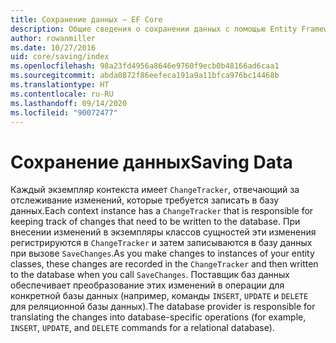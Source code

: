 ```yaml
---
title: Сохранение данных — EF Core
description: Общие сведения о сохранении данных с помощью Entity Framework Core
author: rowanmiller
ms.date: 10/27/2016
uid: core/saving/index
ms.openlocfilehash: 98a23fd4956a8646e9760f9ecb0b48166ad6caa1
ms.sourcegitcommit: abda0872f86eefeca191a9a11bfca976bc14468b
ms.translationtype: HT
ms.contentlocale: ru-RU
ms.lasthandoff: 09/14/2020
ms.locfileid: "90072477"
---
```

# <a name="saving-data"></a><span data-ttu-id="f4834-103">Сохранение данных</span><span class="sxs-lookup"><span data-stu-id="f4834-103">Saving Data</span></span>

<span data-ttu-id="f4834-104">Каждый экземпляр контекста имеет `ChangeTracker`, отвечающий за отслеживание изменений, которые требуется записать в базу данных.</span><span class="sxs-lookup"><span data-stu-id="f4834-104">Each context instance has a `ChangeTracker` that is responsible for keeping track of changes that need to be written to the database.</span></span> <span data-ttu-id="f4834-105">При внесении изменений в экземпляры классов сущностей эти изменения регистрируются в `ChangeTracker` и затем записываются в базу данных при вызове `SaveChanges`.</span><span class="sxs-lookup"><span data-stu-id="f4834-105">As you make changes to instances of your entity classes, these changes are recorded in the `ChangeTracker` and then written to the database when you call `SaveChanges`.</span></span> <span data-ttu-id="f4834-106">Поставщик баз данных обеспечивает преобразование этих изменений в операции для конкретной базы данных (например, команды `INSERT`, `UPDATE` и `DELETE` для реляционной базы данных).</span><span class="sxs-lookup"><span data-stu-id="f4834-106">The database provider is responsible for translating the changes into database-specific operations (for example, `INSERT`, `UPDATE`, and `DELETE` commands for a relational database).</span></span>
